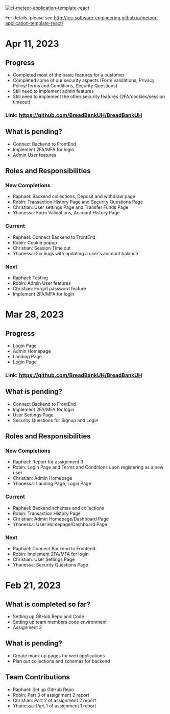 [![ci-meteor-application-template-react](https://github.com/ics-software-engineering/meteor-application-template-react/actions/workflows/ci.yml/badge.svg)](https://github.com/ics-software-engineering/meteor-application-template-react/actions/workflows/ci.yml)

For details, please see http://ics-software-engineering.github.io/meteor-application-template-react/

# Apr 11, 2023
## Progress
* Completed most of the basic features for a customer
* Completed some of our security aspects (Form validations, Privacy Policy/Terms and Conditions, Security Questions)
* Still need to implement admin features
* Still need to implement the other security features (2FA/cookies/session timeout)

### Link: https://github.com/BreadBankUH/BreadBankUH

## What is pending?
* Connect Backend to FrontEnd
* Implement 2FA/MFA for login
* Admin User features

## Roles and Responsibilities
### New Completions
* Raphael: Backend collections, Deposit and withdraw page
* Robin: Transaction History Page and Security Questions Page 
* Christian: User settings Page and Transfer Funds Page
* Yhanessa: Form Validations, Account History Page
### Current
* Raphael: Connect Backend to FrontEnd
* Robin: Cookie popup
* Christian: Session Time out
* Yhanessa: Fix bugs with updating a user's account balance
### Next
* Raphael: Testing
* Robin: Admin User features
* Christian: Forgot password feature
* Implement 2FA/MFA for login

# Mar 28, 2023
## Progress
* Login Page
* Admin Homepage
* Landing Page
* Login Page

### Link: https://github.com/BreadBankUH/BreadBankUH

## What is pending?
* Connect Backend to FrontEnd
* Implement 2FA/MFA for login
* User Settings Page
* Security Questions for Signup and Login

## Roles and Responsibilities
### New Completions
* Raphael: Report for assignment 3
* Robin: Login Page and Terms and Conditions upon registering as a new user
* Christian: Admin Homepage
* Yhanessa: Landing Page, Login Page
### Current
* Raphael: Backend schemas and collections
* Robin: Transaction History Page
* Christian: Admin Homepage/Dashboard Page
* Yhanessa: User Homepage/Dashboard Page
### Next
* Raphael: Connect Backend to Frontend
* Robin: Implement 2FA/MFA for login
* Christian: User Settings Page
* Yhanessa: Security Questions Page

# Feb 21, 2023
## What is completed so far? 
* Setting up GitHub Repo and Code
* Setting up team members code environment
* Assignment 2

## What is pending?
* Create mock up pages for web applications
* Plan out collections and schemas for backend

## Team Contributions
* Raphael: Set up GitHub Repo
* Robin: Part 3 of assignment 2 report
* Christian: Part 2 of assignment 2 report
* Yhanessa: Part 1 of assignment 1 report 
